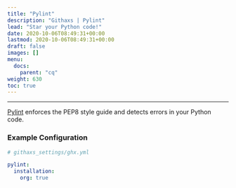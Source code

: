 ```yaml
---
title: "Pylint"
description: "Githaxs | Pylint"
lead: "Star your Python code!"
date: 2020-10-06T08:49:31+00:00
lastmod: 2020-10-06T08:49:31+00:00
draft: false
images: []
menu:
  docs:
    parent: "cq"
weight: 630
toc: true
---
```


---

[Pylint](https://pylint.org) enforces the PEP8 style guide and detects errors
in your Python code.

### Example Configuration

```yaml
# githaxs_settings/ghx.yml

pylint:
  installation:
    org: true
```
